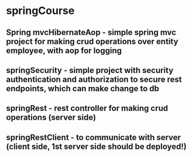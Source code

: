 # springCourse

## Spring mvcHibernateAop - simple spring mvc project for making crud operations over entity employee, with aop for logging

## springSecurity - simple project with security authentication and authorization to secure rest endpoints, which can make change to db

## springRest - rest controller for making crud operations (server side)

## springRestClient - to communicate with server (client side, 1st server side should be deployed!)
